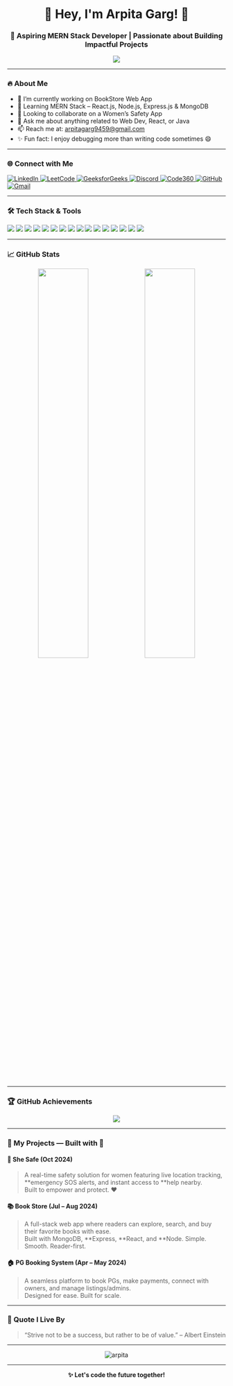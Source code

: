 <!-- README.md for Arpita Garg -->

<h1 align="center">🌟 Hey, I'm Arpita Garg! 👋</h1>
<h3 align="center">🚀 Aspiring MERN Stack Developer | Passionate about Building Impactful Projects</h3>

<p align="center">
  <img src="https://readme-typing-svg.herokuapp.com/?lines=Hello+World!+I'm+Arpita+Garg.;Always+learning+something+new!;Building+Projects+with+Passion.&center=true&width=500&height=30&color=0E8AA8&vCenter=true&size=20" />
</p>

---

### 🔥 About Me

- 🔭 I’m currently working on BookStore Web App
- 🌱 Learning MERN Stack – React.js, Node.js, Express.js & MongoDB
- 👯 Looking to collaborate on a Women’s Safety App
- 💬 Ask me about anything related to Web Dev, React, or Java
- 📫 Reach me at: arpitagarg9459@gmail.com
- ✨ Fun fact: I enjoy debugging more than writing code sometimes 😄

---

### 🌐 Connect with Me

<p align="left">
  <a href="https://www.linkedin.com/in/arpita-garg-035931263" target="_blank">
    <img alt="LinkedIn" src="https://img.shields.io/badge/LinkedIn-0077B5?style=for-the-badge&logo=linkedin&logoColor=white" />
  </a>
  <a href="https://leetcode.com/u/arpita_garg/" target="_blank">
    <img alt="LeetCode" src="https://img.shields.io/badge/LeetCode-FFA116?style=for-the-badge&logo=leetcode&logoColor=white" />
  </a>
  <a href="https://www.geeksforgeeks.org/user/arpitagal1ga/" target="_blank">
    <img alt="GeeksforGeeks" src="https://img.shields.io/badge/GeeksforGeeks-0F9D58?style=for-the-badge&logo=geeksforgeeks&logoColor=white" />
  </a>
  <a href="https://discord.gg/qS26gaNyEq" target="_blank">
    <img alt="Discord" src="https://img.shields.io/badge/Discord-5865F2?style=for-the-badge&logo=discord&logoColor=white" />
  </a>
  <a href="https://www.naukri.com/code360/profile/2deacd63-8ef6-4248-ae9f-206fd3c1988a" target="_blank">
    <img alt="Code360" src="https://img.shields.io/badge/Code360-FF6F00?style=for-the-badge&logo=codeforces&logoColor=white" />
  </a>
  <a href="https://github.com/arpitagarg30" target="_blank">
    <img alt="GitHub" src="https://img.shields.io/badge/GitHub-000000?style=for-the-badge&logo=github&logoColor=white" />
  </a>
  <a href="mailto:arpitagarg9459@gmail.com" target="_blank">
    <img alt="Gmail" src="https://img.shields.io/badge/Gmail-D14836?style=for-the-badge&logo=gmail&logoColor=white" />
  </a>
</p>


---

### 🛠 Tech Stack & Tools

<p align="left">
  <img src="https://img.shields.io/badge/-C++-00599C?style=for-the-badge&logo=c%2B%2B&logoColor=white"/>
  <img src="https://img.shields.io/badge/-C-000000?style=for-the-badge&logo=c&logoColor=white"/>
  <img src="https://img.shields.io/badge/-Java-ED8B00?style=for-the-badge&logo=java&logoColor=white"/>
  <img src="https://img.shields.io/badge/-Python-3670A0?style=for-the-badge&logo=python&logoColor=white"/>
  <img src="https://img.shields.io/badge/-JavaScript-F7DF1E?style=for-the-badge&logo=javascript&logoColor=black"/>
  <img src="https://img.shields.io/badge/-React.js-61DAFB?style=for-the-badge&logo=react&logoColor=black"/>
  <img src="https://img.shields.io/badge/-Node.js-339933?style=for-the-badge&logo=nodedotjs&logoColor=white"/>
  <img src="https://img.shields.io/badge/-Express.js-000000?style=for-the-badge&logo=express&logoColor=white"/>
  <img src="https://img.shields.io/badge/-MongoDB-47A248?style=for-the-badge&logo=mongodb&logoColor=white"/>
  <img src="https://img.shields.io/badge/-MySQL-4479A1?style=for-the-badge&logo=mysql&logoColor=white"/>
  <img src="https://img.shields.io/badge/-HTML5-E34F26?style=for-the-badge&logo=html5&logoColor=white"/>
  <img src="https://img.shields.io/badge/-CSS3-1572B6?style=for-the-badge&logo=css3&logoColor=white"/>
  <img src="https://img.shields.io/badge/-Bootstrap-563D7C?style=for-the-badge&logo=bootstrap&logoColor=white"/>
  <img src="https://img.shields.io/badge/-TailwindCSS-38B2AC?style=for-the-badge&logo=tailwind-css&logoColor=white"/>
  <img src="https://img.shields.io/badge/-Git-F05032?style=for-the-badge&logo=git&logoColor=white"/>
  <img src="https://img.shields.io/badge/-Android-3DDC84?style=for-the-badge&logo=android&logoColor=white"/>
</p>

---

### 📈 GitHub Stats

<div align="center">
  <img src="https://github-readme-stats.vercel.app/api?username=arpitagarg30&show_icons=true&theme=calm&hide_border=true&count_private=true" width="48%"/>
  <img src="https://github-readme-stats.vercel.app/api/top-langs/?username=arpitagarg30&layout=compact&theme=calm&hide_border=true" width="48%"/>
</div>

---

### 🏆 GitHub Achievements

<p align="center">
  <img src="https://github-profile-trophy.vercel.app/?username=arpitagarg30&theme=flat&no-frame=true&row=1&column=6&margin-w=10&margin-h=15" />
</p>

---

### 🧩 My Projects — Built with 💜

#### 🚨 She Safe (Oct 2024)
> A real-time safety solution for women featuring live location tracking, **emergency SOS alerts, and instant access to **help nearby.  
> Built to empower and protect. ❤

#### 📚 Book Store (Jul – Aug 2024)
> A full-stack web app where readers can explore, search, and buy their favorite books with ease.  
> Built with MongoDB, **Express, **React, and **Node. Simple. Smooth. Reader-first.

#### 🏠 PG Booking System (Apr – May 2024)
> A seamless platform to book PGs, make payments, connect with owners, and manage listings/admins.  
> Designed for ease. Built for scale.

---

### 🌟 Quote I Live By

> “Strive not to be a success, but rather to be of value.” – Albert Einstein

---

<p align="center">
 <img src="https://komarev.com/ghpvc/?username=arpitagarg30&label=Profile%20views&color=0e75b6&style=flat" alt="arpita" />
</p>

---

<p align="center"><strong>✨ Let's code the future together!</strong></p>
